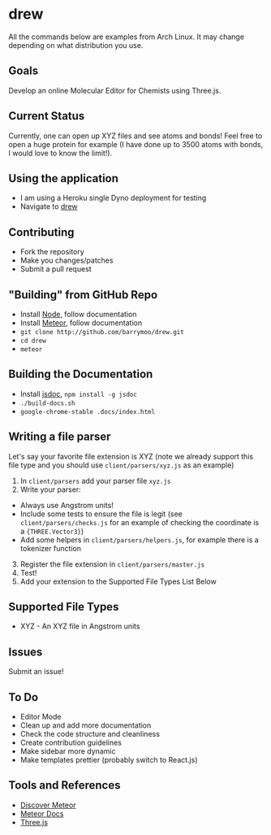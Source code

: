 # drew

All the commands below are examples from Arch Linux. It may change depending on
what distribution you use.

## Goals

Develop an online Molecular Editor for Chemists using Three.js. 

## Current Status

Currently, one can open up XYZ files and see atoms and bonds! Feel free to open
a huge protein for example (I have done up to 3500 atoms with bonds, I would
love to know the limit!).

## Using the application

* I am using a Heroku single Dyno deployment for testing
* Navigate to [drew](http://drew-molecules.herokuapp.com/)

## Contributing

* Fork the repository
* Make you changes/patches
* Submit a pull request

## "Building" from GitHub Repo

* Install [Node](https://nodejs.org/en/), follow documentation
* Install [Meteor](https://www.meteor.com/), follow documentation
* `git clone http://github.com/barrymoo/drew.git`
* `cd drew`
* `meteor`

## Building the Documentation

* Install [jsdoc](http://usejsdoc.org/), `npm install -g jsdoc`
* `./build-docs.sh`
* `google-chrome-stable .docs/index.html`

## Writing a file parser

Let's say your favorite file extension is XYZ (note we already support this file type
and you should use `client/parsers/xyz.js` as an example)

1. In `client/parsers` add your parser file `xyz.js`
2. Write your parser:
* Always use Angstrom units!
* Include some tests to ensure the file is legit (see
  `client/parsers/checks.js` for an example of checking the coordinate is a
  `{THREE.Vector3}`)
* Add some helpers in `client/parsers/helpers.js`, for example there is a
  tokenizer function
3. Register the file extension in `client/parsers/master.js`
4. Test!
5. Add your extension to the Supported File Types List Below

## Supported File Types

* XYZ - An XYZ file in Angstrom units

## Issues

Submit an issue!

## To Do

* Editor Mode
* Clean up and add more documentation
* Check the code structure and cleanliness
* Create contribution guidelines
* Make sidebar more dynamic
* Make templates prettier (probably switch to React.js)

## Tools and References

* [Discover Meteor](https://book.discovermeteor.com)
* [Meteor Docs](http://docs.meteor.com/#/basic)
* [Three.js](http://threejs.org)
